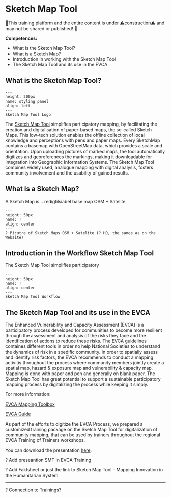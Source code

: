 # Sketch Map Tool

🚧This training platform and the entire content is under ⚠️construction⚠️ and may not be shared or published! 🚧

**Competences:**

- What is the Sketch Map Tool?
- What is a Sketch Map?
- Introduction in working with the Sketch Map Tool
- The Sketch Map Tool and its use in the EVCA


## What is the Sketch Map Tool?

```{figure} ../../fig/en_30.30.2_styling_panel.png
---
height: 200px
name: styling panel
align: left
---
Sketch Map Tool Logo
```

The [Sketch Map Tool](https://sketch-map-tool.heigit.org/) simplifies participatory mapping, by facilitating the creation and digitalisation of paper-based maps, the so-called Sketch Maps. This low-tech solution enables the offline collection of local knowledge and perceptions with pens and paper maps. Every SketchMap contains a basemap with OpenStreetMap data, which provides a scale and orientation. Upon uploading pictures of marked maps, the tool automatically digitizes and georeferences the markings, making it downloadable for integration into Geographic Information Systems. The Sketch Map Tool combines widely used, analogue mapping with digital analysis, fosters community involvement and the usability of gained results. 


## What is a Sketch Map?

A Sketch Map is...
redigtilsiabel
base map OSM + Satelite 


```{figure} /fig/en_Interface_02.png
---
height: 50px
name: T
align: center
---
? Picutre of Sketch Maps OSM + Satelite (? HD, the sames as on the Website)
```

## Introduction in the Workflow Sketch Map Tool

The Sketch Map Tool simplifies participatory


```{figure} /fig/SMT_Workflow.png
---
height: 50px
name: T
align: center
---
Sketch Map Tool Workflow
```


## The Sketch Map Tool and its use in the EVCA

The Enhanced Vulnerability and Capacity Assessment (EVCA) is a participatory process developed for communities to become more resilient through the assessment and analysis of the risks they face and the identification of actions to reduce these risks. The EVCA guidelines containes different tools in order no help National Societies to understand the dynamics of risk in a spedific community. 
In order to spatially assess and identify risk factors, the EVCA recommends to conduct a mapping activitiy throughout the process where community members jointly create a spatial map, hazard & exposure map and vulnerability & capacity map. Mapping is done with paper and pen and generally on blank paper. The Sketch Map Tool has great potential to support a sustainable participatory mapping process by digitalizing the process while keeping it simply.

For more information:

[EVCA Mapping Toolbox](https://preparecenter.org/wp-content/uploads/2023/08/EVCA-tools-compiled.pdf)

[EVCA Guide](https://communityengagementhub.org/resource/evca-guide/)


As part of the efforts to digitize the EVCA Process, we prepared a customized training package on the Sketch Map Tool for digitalization of community mapping, that can be used by trainers throughout the regional EVCA Training of Trainers workshops.

You can download the presentation [here]().



? Add preseantion SMT in EVCA-Training

? Add Faktsheet or just the link to Sketch Map Tool – Mapping Innovation in the Humanitarian System
___

? Connection to Trainings?